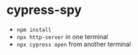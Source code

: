 # cypress-spy

- `npm install`
- `npx http-server` in one terminal
- `npx cypress open` from another terminal
